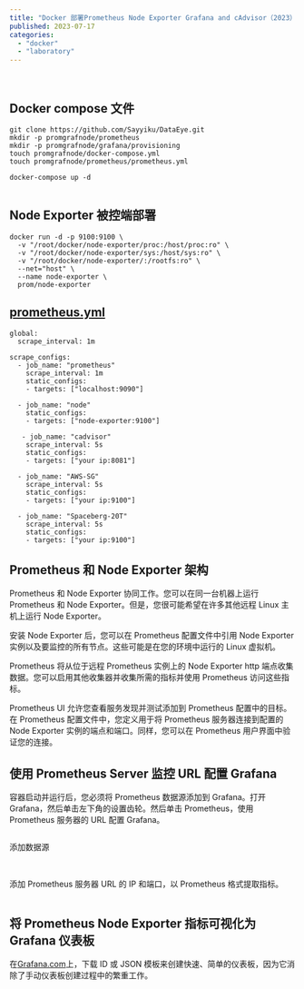 ```yaml
---
title: "Docker 部署Prometheus Node Exporter Grafana and cAdvisor（2023）"
published: 2023-07-17
categories: 
  - "docker"
  - "laboratory"
---
```


<picture>
    <source srcset="https://s3.catcat.blog/images/2023/07/image-33-1024x514.avif" type="image/avif">
    <source srcset="https://s3.catcat.blog/images/2023/07/image-33-1024x514.webp" type="image/webp">
    <img src="https://s3.catcat.blog/images/2023/07/image-33-1024x514.jpg" alt="" loading="lazy">
</picture>

<picture>
    <source srcset="https://s3.catcat.blog/images/2023/07/image-34-1024x517.avif" type="image/avif">
    <source srcset="https://s3.catcat.blog/images/2023/07/image-34-1024x517.webp" type="image/webp">
    <img src="https://s3.catcat.blog/images/2023/07/image-34-1024x517.jpg" alt="" loading="lazy">
</picture>

## Docker compose 文件

```shell
git clone https://github.com/Sayyiku/DataEye.git
mkdir -p promgrafnode/prometheus
mkdir -p promgrafnode/grafana/provisioning
touch promgrafnode/docker-compose.yml
touch promgrafnode/prometheus/prometheus.yml

docker-compose up -d
```

<picture>
    <source srcset="https://s3.catcat.blog/images/2023/07/image-35-1024x259.avif" type="image/avif">
    <source srcset="https://s3.catcat.blog/images/2023/07/image-35-1024x259.webp" type="image/webp">
    <img src="https://s3.catcat.blog/images/2023/07/image-35-1024x259.jpg" alt="" loading="lazy">
</picture>

## Node Exporter 被控端部署

```shell
docker run -d -p 9100:9100 \
  -v "/root/docker/node-exporter/proc:/host/proc:ro" \
  -v "/root/docker/node-exporter/sys:/host/sys:ro" \
  -v "/root/docker/node-exporter/:/rootfs:ro" \
  --net="host" \
  --name node-exporter \
  prom/node-exporter
```

## [prometheus.yml](https://github.com/Sayyiku/DataEye/commit/2e3ab0e9609afb9f32b262fbeeb68589edfea193)

```shell
global: 
  scrape_interval: 1m

scrape_configs: 
  - job_name: "prometheus" 
    scrape_interval: 1m 
    static_configs: 
    - targets: ["localhost:9090"]

  - job_name: "node" 
    static_configs: 
    - targets: ["node-exporter:9100"]
    
   - job_name: "cadvisor" 
    scrape_interval: 5s 
    static_configs: 
    - targets: ["your ip:8081"]
  
  - job_name: "AWS-SG" 
    scrape_interval: 5s 
    static_configs: 
    - targets: ["your ip:9100"]
  
  - job_name: "Spaceberg-20T"   
    scrape_interval: 5s 
    static_configs: 
    - targets: ["your ip:9100"]
```

## Prometheus 和 Node Exporter 架构

Prometheus 和 Node Exporter 协同工作。您可以在同一台机器上运行 Prometheus 和 Node Exporter。但是，您很可能希望在许多其他远程 Linux 主机上运行 Node Exporter。

安装 Node Exporter 后，您可以在 Prometheus 配置文件中引用 Node Exporter 实例以及要监控的所有节点。这些可能是在您的环境中运行的 Linux 虚拟机。

Prometheus 将从位于远程 Prometheus 实例上的 Node Exporter http 端点收集数据。您可以启用其他收集器并收集所需的指标并使用 Prometheus 访问这些指标。

Prometheus UI 允许您查看服务发现并测试添加到 Prometheus 配置中的目标。在 Prometheus 配置文件中，您定义用于将 Prometheus 服务器连接到配置的 Node Exporter 实例的端点和端口。同样，您可以在 Prometheus 用户界面中验证您的连接。

## 使用 Prometheus Server 监控 URL 配置 Grafana

容器启动并运行后，您必须将 Prometheus 数据源添加到 Grafana。打开 Grafana，然后单击左下角的设置齿轮。然后单击 Prometheus，使用 Prometheus 服务器的 URL 配置 Grafana。

<picture>
    <source srcset="https://s3.catcat.blog/images/2023/07/image-36-1024x520.avif" type="image/avif">
    <source srcset="https://s3.catcat.blog/images/2023/07/image-36-1024x520.webp" type="image/webp">
    <img src="https://s3.catcat.blog/images/2023/07/image-36-1024x520.jpg" alt="" loading="lazy">
</picture>

添加数据源

<picture>
    <source srcset="https://s3.catcat.blog/images/2023/07/image-37-1024x186.avif" type="image/avif">
    <source srcset="https://s3.catcat.blog/images/2023/07/image-37-1024x186.webp" type="image/webp">
    <img src="https://s3.catcat.blog/images/2023/07/image-37-1024x186.jpg" alt="" loading="lazy">
</picture>

<picture>
    <source srcset="https://s3.catcat.blog/images/2023/07/image-38-1024x463.avif" type="image/avif">
    <source srcset="https://s3.catcat.blog/images/2023/07/image-38-1024x463.webp" type="image/webp">
    <img src="https://s3.catcat.blog/images/2023/07/image-38-1024x463.jpg" alt="" loading="lazy">
</picture>

添加 Prometheus 服务器 URL 的 IP 和端口，以 Prometheus 格式提取指标。

<picture>
    <source srcset="https://s3.catcat.blog/images/2023/07/image-39-1024x731.avif" type="image/avif">
    <source srcset="https://s3.catcat.blog/images/2023/07/image-39-1024x731.webp" type="image/webp">
    <img src="https://s3.catcat.blog/images/2023/07/image-39-1024x731.jpg" alt="" loading="lazy">
</picture>

## 将 Prometheus Node Exporter 指标可视化为 Grafana 仪表板

在[Grafana.com](http://grafana.com/)上，下载 ID 或 JSON 模板来创建快速、简单的仪表板，因为它消除了手动仪表板创建过程中的繁重工作。

<picture>
    <source srcset="https://s3.catcat.blog/images/2023/07/image-40-1024x516.avif" type="image/avif">
    <source srcset="https://s3.catcat.blog/images/2023/07/image-40-1024x516.webp" type="image/webp">
    <img src="https://s3.catcat.blog/images/2023/07/image-40-1024x516.jpg" alt="" loading="lazy">
</picture>

<picture>
    <source srcset="https://s3.catcat.blog/images/2023/07/image-174.avif" type="image/avif">
    <source srcset="https://s3.catcat.blog/images/2023/07/image-174.webp" type="image/webp">
    <img src="https://s3.catcat.blog/images/2023/07/image-174.jpg" alt="" loading="lazy">
</picture>
